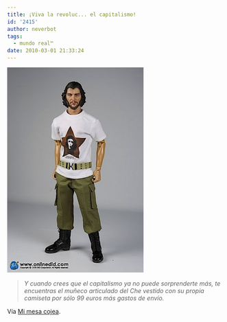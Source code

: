 ```yaml
---
title: ¡Viva la revoluc... el capitalismo!
id: '2415'
author: neverbot
tags:
  - mundo real™
date: 2010-03-01 21:33:24
---
```


![201003012132.jpg](./viva-la-revoluc-el-capitalismo/201003012132.jpg)

> _Y cuando crees que el capitalismo ya no puede sorprenderte más, te encuentras el muñeco articulado del Che vestido con su propia camiseta por sólo 99 euros más gastos de envío._

Vía [Mi mesa cojea](http://www.mimesacojea.com/2010/02/patria-o-muerte.html).
